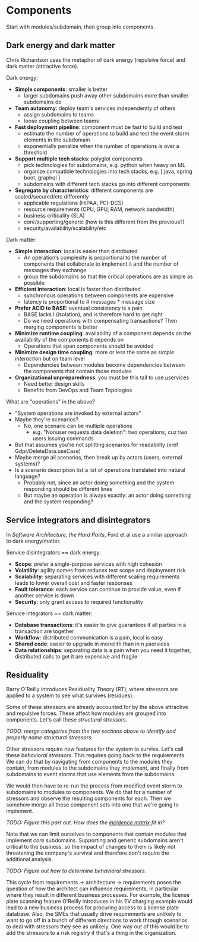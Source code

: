 # Components

Start with modules/subdomain, then group into components.

## Dark energy and dark matter

Chris Richardson uses the metaphor of dark energy (repulsive force) and dark matter (attractive force).

Dark energy:

- **Simple components**: smaller is better
  - larger subdomains push away other subdomains more than smaller subdomains do
- **Team autonomy**: deploy team's services independently of others
  - assign subdomains to teams
  - loose coupling between teams
- **Fast deployment pipeline**: component must be fast to build and test
  - estimate the number of operations to build and test the event storm elements in the subdomain
  - exponentially penalize when the number of operations is over a threshold
- **Support multiple tech stacks**: polyglot components
  - pick technologies for subdomains, e.g. python when heavy on ML
  - organize compatible technologies into tech stacks, e.g. [ java, spring boot, graphql ]
  - subdomains with different tech stacks go into different components
- **Segregate by characteristics**: different components are scaled/secured/etc differently
  - applicable regulations (HIPAA, PCI-DCS)
  - resource requirements (CPU, GPU, RAM, network bandwidth)
  - business criticality (SLA)
  - core/supporting/generic (how is this different from the previous?)
  - security/availability/scalability/etc

Dark matter:

- **Simple interaction**: local is easier than distributed
  - An operation’s complexity is proportional to the number of components that collaborate to implement it and the
    number of messages they exchange
  - group the subdomains so that the critical operations are as simple as possible
- **Efficient interaction**: local is faster than distributed
  - synchronous operations between components are expensive
  - latency is proportional to # messages * message size
- **Prefer ACID to BASE**: eventual consistency is a pain
  - BASE lacks I (isolation), and is therefore hard to get right
  - Do we need operations with compensating transactions? Then merging components is better
- **Minimize runtime coupling**: availability of a component depends on the availability of the components it depends on
  - Operations that span components should be avoided 
- **Minimize design time coupling**: more or less the same as _simple interaction_ but on team level
  - Dependencies between modules become dependencies between the components that contain those modules
- **Organizational unpreparedness**: you must be this tall to use µservices
  - Need better design skills
  - Benefits from DevOps and Team Topologies

What are "operations" in the above?

- "System operations are invoked by external actors"
- Maybe they're scenarios?
  - No, one scenario can be multiple operations
    - e.g. "Nonuser requests data deletion": two operations, cuz two users issuing commands
- But that assumes you're not splitting scenarios for readability (xref Gdpr/DeleteData.useCase)
- Maybe merge all scenarios, then break up by actors (users, external systems)? 
- Is a scenario description list a list of operations translated into natural language?
  - Probably not, since an actor doing something and the system responding should be different lines
  - But maybe an operation is always exactly: an actor doing something and the system responding?


## Service integrators and disintegrators

In _Software Architecture, the Hard Parts_, Ford et al use a similar approach to dark energy/matter.

Service disintegrators == dark energy:

- **Scope**: prefer a single-purpose services with high cohesion
- **Volatility**: agility comes from reduces test scope and deployment risk
- **Scalability**: separating services with different scaling requirements leads to lower overall cost and faster
  responses
- **Fault tolerance**: each service can continue to provide value, even if another service is down
- **Security**: only grant access to required functionality

Service integrators == dark matter:

- **Database transactions**: it's easier to give guarantees if all parties in a transaction are together
- **Workflow**: distributed communication is a pain, local is easy
- **Shared code**: easier to upgrade in monolith than in n µservices
- **Data relationships**: separating data is a pain when you need it together, distributed calls to get it are
  expensive and fragile 


## Residuality

Barry O'Reilly introduces Residuality Theory (RT), where stressors are applied to a system to see what survives
(residues).

Some of these stressors are already accounted for by the above attractive and repulsive forces.
These affect how modules are grouped into components.
Let's call these _structural stressors_.

_TODO: merge categories from the two sections above to identify and properly name structural stressors._

Other stressors require new features for the system to survive.
Let's call these _behavioral stressors_.
This requires going back to the requirements.
We can do that by navigating from components to the modules they contain, from modules to the subdomains they implement,
and finally from subdomains to event storms that use elements from the subdomains.

We would then have to re-run the process from modified event storm to subdomains to modules to components.
We do that for a number of stressors and observe the resulting components for each.
Then we somehow merge all these component sets into one that we're going to implement.

_TODO: Figure this part out. How does the [incidence matrix](https://en.wikipedia.org/wiki/Incidence_matrix) fit in?_

Note that we can limit ourselves to components that contain modules that implement _core_ subdomains.
Supporting and generic subdomains aren't critical to the business, so the impact of changes to them is likely not
threatening the company's survival and therefore don't require the additional analysis.

_TODO: Figure out how to determine behavioral stressors._

This cycle from requirements -> architecture -> requirements poses the question of how the architect can influence
requirements, in particular where they result in different business processes.
For example, the license plate scanning feature O'Reilly introduces in his EV charging example would lead to a new
business process for procuring access to a license plate database.
Also, the SMEs that usually drive requirements are unlikely to want to go off in a bunch of different directions to
work through scenarios to deal with stressors they see as unlikely.
One way out of this would be to add the stressors to a risk registry if that's a thing in the organization.
